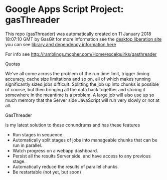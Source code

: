 # Google Apps Script Project: gasThreader
This repo (gasThreader) was automatically created on 11 January 2018 18:07:10 GMT by GasGit
for more information see the [desktop liberation site](http://ramblings.mcpher.com/Home/excelquirks/drivesdk/gettinggithubready "desktop liberation")
you can see [library and dependency information here](dependencies.md)

For info see
http://ramblings.mcpher.com/Home/excelquirks/gasthreader

Quotas

We've all come across the problem of the run time limit, trigger timing accuracy, cache size limitations and so on, all of which makes running significantly sized jobs difficult. Splitting the job up into chunks is possible of course, but then bringing all the data back together and storing it somewhere in the meantime is a problem. A large job will also use up so much memory that the Server side JavaScript will run very slowly or not at all.

GasThreader 

is my latest solution to these conundrums and has these features
- Run stages in sequence
- Automatically split stages of jobs into manageable chunks that can be run in parallel.
- Watch progress on a webapp dashboard.
- Persist all the results Server side, and have access to any previous stage.
- Automatically reduce the results of parallel chunks.
- Be restartable (not yet, but soon)
